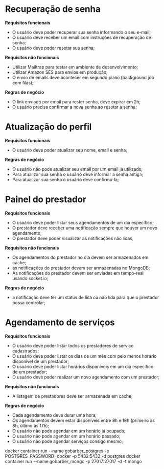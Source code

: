 # Recuperação de senha

**Requisitos funcionais**
- O usuário deve poder recuperar sua senha informando o seu e-mail;
- O usuário deve receber um email com instruções de recuperação de senha;
- O usuário deve poder resetar sua senha;

**Requisitos não funcionais**
- Utilizar Mailtrap para testar em ambiente de desenvolvimento;
- Utilizar Amazon SES para envios em produção;
- O envio de emails deve acontecer em segundo plano (background job com filas);

**Regras de negócio**
- O link enviado por email para rester senha, deve expirar em 2h;
- O usuário precisa confirmar a nova senha ao resetar a senha;

# Atualização do perfil

**Requisitos funcionais**
- O usuário deve poder atualizar seu nome, email e senha;

**Regras de negócio**
- O usuário não pode atualizar seu email por um email já utilizado;
- Para atualizar sua senha o usuário deve informar a senha antiga;
- Para atualizar sua senha o usuário deve confirma-la;

# Painel do prestador

**Requisitos funcionais**
- O usuário deve poder listar seus agendamentos de um dia específico;
- O prestador deve receber uma notificação sempre que houver um novo agendamento;
- O prestador deve poder visualizar as notificações não lidas;

**Requisitos não funcionais**
- Os agendamentos do prestador no dia devem ser armazenados em cache;
- as notificações do prestador devem ser armazenadas no MongoDB;
- As notificações do prestador devem ser enviadas em tempo-real usando socket.io;

**Regras de negócio**
- a notificação deve ter um status de lida ou não lida para que o prestador possa controlar;

# Agendamento de serviços

**Requisitos funcionais**
- O usuário deve poder listar todos os prestadores de serviço cadastrados;
- O usuário deve poder listar os dias de um mês com pelo menos horário disponível de um prestador;
- O usuário deve poder listar horários disponíveis em um dia específico de um prestador;
- O usuário deve poder realizar um novo agendamento com um prestador;

**Requisitos não funcionais**
- A listagem de prestadores deve ser armazenada em cache;

**Regras de negócio**
- Cada agendamento deve durar uma hora;
- Os agendamentos devem estar disponíveis entre 8h e 18h (primeiro às 8h, último às 17h);
- O usuário não pode agendar em um horário já ocupado;
- O usuário não pode agendar em um horário passado;
- O usuário não pode agendar serviços consigo mesmo;

docker container run --name gobarber_postgres -e POSTGRES_PASSWORD=docker -p 5432:5432 -d postgres
docker container run --name gobarber_mongo -p 27017:27017 -d -t mongo
